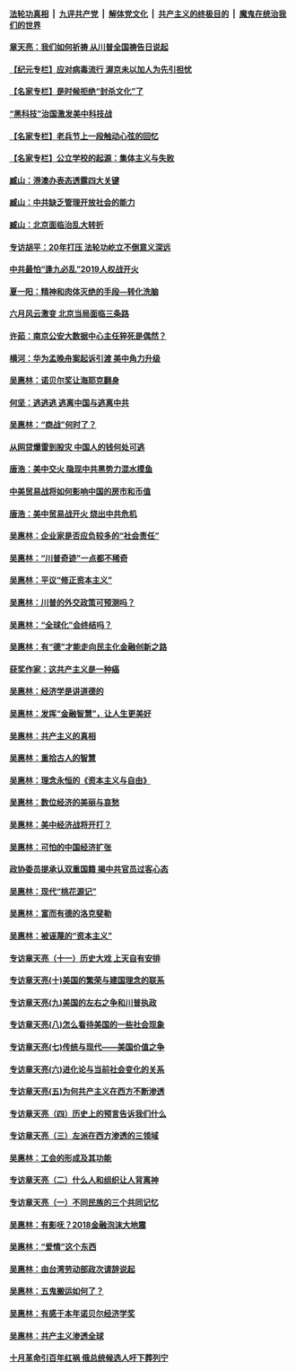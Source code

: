

####  [法轮功真相](../../../../basic/blob/master/README.md?t=07071431) &nbsp;|&nbsp; [九评共产党](../../../../9ping.md/blob/master/README.md?t=07071431) &nbsp;|&nbsp; [解体党文化](../../../../jtdwh.md/blob/master/README.md?t=07071431)  &nbsp;|&nbsp; [共产主义的终极目的](../../../../gczydzjmd.md/blob/master/README.md?t=07071431) &nbsp;|&nbsp; [魔鬼在统治我们的世界](../../../../mgztzwmdsj.md/blob/master/README.md?t=07071431) 

#### [章天亮：我们如何祈祷 从川普全国祷告日说起](../pages/nsc423/n11944627.md?t=07071431) 

#### [【纪元专栏】应对病毒流行 渥京未以加人为先引担忧](../pages/nsc423/n11875714.md?t=07071431) 

#### [【名家专栏】是时候拒绝“封杀文化”了](../pages/nsc423/n11814093.md?t=07071431) 

#### [“黑科技”治国激发美中科技战](../pages/nsc423/n11638056.md?t=07071431) 

#### [【名家专栏】老兵节上一段触动心弦的回忆](../pages/nsc423/n11646016.md?t=07071431) 

#### [【名家专栏】公立学校的起源：集体主义与失败](../pages/nsc423/n11601833.md?t=07071431) 

#### [臧山：港澳办表态透露四大关键](../pages/nsc423/n11421628.md?t=07071431) 

#### [臧山：中共缺乏管理开放社会的能力](../pages/nsc423/n11407457.md?t=07071431) 

#### [臧山：北京面临治乱大转折](../pages/nsc423/n11406895.md?t=07071431) 

#### [专访胡平：20年打压 法轮功屹立不倒意义深远](../pages/nsc423/n11398800.md?t=07071431) 

#### [中共最怕“逢九必乱”2019人权战开火](../pages/nsc423/n11385248.md?t=07071431) 

#### [夏一阳：精神和肉体灭绝的手段—转化洗脑](../pages/nsc423/n11368250.md?t=07071431) 

#### [六月风云激变 北京当局面临三条路](../pages/nsc423/n11313668.md?t=07071431) 

#### [许茹：南京公安大数据中心主任猝死是偶然？](../pages/nsc423/n11064744.md?t=07071431) 

#### [横河：华为孟晚舟案起诉引渡 美中角力升级](../pages/nsc423/n11027230.md?t=07071431) 

#### [吴惠林：诺贝尔奖让海耶克翻身](../pages/nsc423/n10890049.md?t=07071431) 

#### [何坚：逃逃逃 逃离中国与逃离中共](../pages/nsc423/n10592891.md?t=07071431) 

#### [吴惠林：“商战”何时了？](../pages/nsc423/n10573558.md?t=07071431) 

#### [从网贷爆雷到股灾 中国人的钱何处可逃](../pages/nsc423/n10572800.md?t=07071431) 

#### [唐浩：美中交火 隐现中共黑势力混水摸鱼](../pages/nsc423/n10544040.md?t=07071431) 

#### [中美贸易战将如何影响中国的房市和币值](../pages/nsc423/n10543697.md?t=07071431) 

#### [唐浩：美中贸易战开火 烧出中共危机](../pages/nsc423/n10540126.md?t=07071431) 

#### [吴惠林：企业家是否应负较多的“社会责任”](../pages/nsc423/n10535022.md?t=07071431) 

#### [吴惠林：“川普奇迹”一点都不稀奇](../pages/nsc423/n10512808.md?t=07071431) 

#### [吴惠林：平议“修正资本主义”](../pages/nsc423/n10495724.md?t=07071431) 

#### [吴惠林：川普的外交政策可预测吗？](../pages/nsc423/n10462387.md?t=07071431) 

#### [吴惠林：“全球化”会终结吗？](../pages/nsc423/n10452838.md?t=07071431) 

#### [吴惠林：有“德”才能走向民主化金融创新之路](../pages/nsc423/n10432292.md?t=07071431) 

#### [获奖作家：这共产主义是一种癌](../pages/nsc423/n10431541.md?t=07071431) 

#### [吴惠林：经济学是讲道德的](../pages/nsc423/n10398014.md?t=07071431) 

#### [吴惠林：发挥“金融智慧”，让人生更美好](../pages/nsc423/n10375019.md?t=07071431) 

#### [吴惠林：共产主义的真相](../pages/nsc423/n10351394.md?t=07071431) 

#### [吴惠林：重拾古人的智慧](../pages/nsc423/n10337691.md?t=07071431) 

#### [吴惠林：理念永恒的《资本主义与自由》](../pages/nsc423/n10316274.md?t=07071431) 

#### [吴惠林：数位经济的美丽与哀愁](../pages/nsc423/n10292946.md?t=07071431) 

#### [吴惠林：美中经济战将开打？](../pages/nsc423/n10258825.md?t=07071431) 

#### [吴惠林：可怕的中国经济扩张](../pages/nsc423/n10219147.md?t=07071431) 

#### [政协委员提承认双重国籍 揭中共官员过客心态](../pages/nsc423/n10208809.md?t=07071431) 

#### [吴惠林：现代“桃花源记”](../pages/nsc423/n10185234.md?t=07071431) 

#### [吴惠林：富而有德的洛克斐勒](../pages/nsc423/n10142264.md?t=07071431) 

#### [吴惠林：被诬蔑的“资本主义”](../pages/nsc423/n10124816.md?t=07071431) 

#### [专访章天亮（十一）历史大戏 上天自有安排](../pages/nsc423/n10094905.md?t=07071431) 

#### [专访章天亮(十)美国的繁荣与建国理念的联系](../pages/nsc423/n10094899.md?t=07071431) 

#### [专访章天亮(九)美国的左右之争和川普执政](../pages/nsc423/n10094889.md?t=07071431) 

#### [专访章天亮(八)怎么看待美国的一些社会现象](../pages/nsc423/n10094857.md?t=07071431) 

#### [专访章天亮(七)传统与现代——美国价值之争](../pages/nsc423/n10093140.md?t=07071431) 

#### [专访章天亮(六)进化论与当前社会变化的关系](../pages/nsc423/n10092036.md?t=07071431) 

#### [专访章天亮(五)为何共产主义在西方不断渗透](../pages/nsc423/n10083620.md?t=07071431) 

#### [专访章天亮（四）历史上的预言告诉我们什么](../pages/nsc423/n10083606.md?t=07071431) 

#### [专访章天亮（三）左派在西方渗透的三领域](../pages/nsc423/n10081115.md?t=07071431) 

#### [吴惠林：工会的形成及其功能](../pages/nsc423/n10080633.md?t=07071431) 

#### [专访章天亮（二）什么人和组织让人背离神](../pages/nsc423/n10076637.md?t=07071431) 

#### [专访章天亮（一）不同民族的三个共同记忆](../pages/nsc423/n10074188.md?t=07071431) 

#### [吴惠林：有影呒？2018金融泡沫大地震](../pages/nsc423/n10040534.md?t=07071431) 

#### [吴惠林：“爱情”这个东西](../pages/nsc423/n10019423.md?t=07071431) 

#### [吴惠林：由台湾劳动部政次请辞说起](../pages/nsc423/n9979679.md?t=07071431) 

#### [吴惠林：五鬼搬运如何了？](../pages/nsc423/n9925338.md?t=07071431) 

#### [吴惠林：有感于本年诺贝尔经济学奖](../pages/nsc423/n9871883.md?t=07071431) 

#### [吴惠林：共产主义渗透全球](../pages/nsc423/n9812748.md?t=07071431) 

#### [十月革命引百年红祸 俄总统候选人吁下葬列宁](../pages/nsc423/n9810182.md?t=07071431) 

